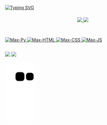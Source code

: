 [![Typing SVG](https://readme-typing-svg.herokuapp.com/?color=6fdf04&size=28&left=true&vCenter=true&width=1000&pause=0&lines=初めまして、私の名前はマクス+アレシャンドレです。;Olá,+meu+nome+é+Max+Alexandre;Sou+estudante+de+Ciência+da+Computação;+私はコンピュータサイエンスの学生です;+よろしくお願いします。)](https://git.io/typing-svg)

###

<div align="center">
  <a href="https://github.com/Maxalexandre12">
  <img height="180em" src="https://github-readme-stats.vercel.app/api?username=Maxalexandre12&show_icons=true&theme=chartreuse-dark&include_all_commits=true&count_private=true"/>
  <img height="180em" src="https://github-readme-stats.vercel.app/api/top-langs/?username=Maxalexandre12&layout=compact&langs_count=7&theme=chartreuse-dark"/>
</div> 
  
##
<div style="display: inline_block"><br>
  <img aling="center" alt="Max-Py" height="40" width="50" src="https://cdn.jsdelivr.net/gh/devicons/devicon/icons/python/python-original.svg">
  <img aling="center" alt="Max-HTML" height="40" width="50" src="https://cdn.jsdelivr.net/gh/devicons/devicon/icons/html5/html5-original.svg">
  <img aling="center" alt="Max-CSS" height="40" width="50" src="https://cdn.jsdelivr.net/gh/devicons/devicon/icons/css3/css3-original.svg">
  <img aling="center" alt="Max-JS" height="40" width="50" src="https://cdn.jsdelivr.net/gh/devicons/devicon/icons/javascript/javascript-original.svg">
<div> 
                  
##  
  
<div>
<a href="https://www.linkedin.com/in/max-alexandre/" target="_blank"><img src="https://img.shields.io/badge/-LinkedIn-%230077B5?style=for-the-badge&logo=linkedin&logoColor=white" target="_blank"></a> 
<a href=mailto:"max.alexandre@mail.uft.edu.br" target="_black"><img src="https://img.shields.io/badge/Gmail-D14836?style=for-the-badge&logo=gmail&logoColor=white" target="_blank"></a>

![Snake animation](https://github.com/Maxalexandre12/Maxalexandre12/blob/output/github-contribution-grid-snake.svg)

<div>
